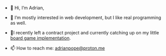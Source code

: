 - 👋 Hi, I’m Adrian, 
- 👀 I’m mostly interested in web development, but I like real programming as well.
- 📎I recently left a contract project and currently catching up on my little [board game implementation](https://github.com/generalustelaru/ophir-2d).     

- 📫 How to reach me: adrianpope@proton.me

<!---
generalustelaru/generalustelaru is a ✨ special ✨ repository because its `README.md` (this file) appears on your GitHub profile.
You can click the Preview link to take a look at your changes.
--->
